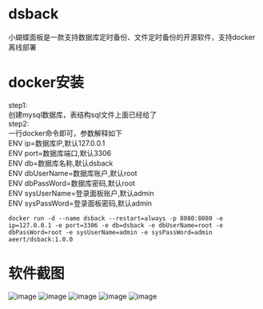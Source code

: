 # dsback
小蝴蝶面板是一款支持数据库定时备份、文件定时备份的开源软件，支持docker离线部署

# docker安装
step1:</br>
    创建mysql数据库，表结构sql文件上面已经给了</br>
step2:</br>
    一行docker命令即可，参数解释如下</br>
    ENV ip=数据库IP,默认127.0.0.1</br>
    ENV port=数据库端口,默认3306 </br>
    ENV db=数据库名称,默认dsback </br>
    ENV dbUserName=数据库账户,默认root </br>
    ENV dbPassWord=数据库密码,默认root </br>
    ENV sysUserName=登录面板账户,默认admin </br>
    ENV sysPassWord=登录面板密码,默认admin
    
    docker run -d --name dsback --restart=always -p 8080:8080 -e ip=127.0.0.1 -e port=3306 -e db=dsback -e dbUserName=root -e dbPassWord=root -e sysUserName=admin -e sysPassWord=admin aeert/dsback:1.0.0

# 软件截图
![image](https://user-images.githubusercontent.com/95081538/182773802-67c0f991-495a-46dd-99a8-dc159dfec60a.png)
![image](https://user-images.githubusercontent.com/95081538/182773961-c88b5c52-6332-44fa-b24c-8233910135fe.png)
![image](https://user-images.githubusercontent.com/95081538/182774047-10521ca8-0335-4e65-ba6f-b250a4dcffce.png)
![image](https://user-images.githubusercontent.com/95081538/182774235-c0fa3015-f393-4cd5-b4c5-23e696a2852d.png)
![image](https://user-images.githubusercontent.com/95081538/182774269-ea799aec-b0ca-415d-ae87-18b79a768e02.png)

